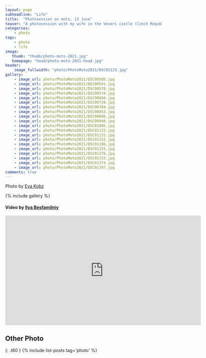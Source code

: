 ```yaml
---
layout: page
subheadline: "Life"
title:  "Photosession on moto, 13 June"
teaser: "A photosession with my wife in the Veveri castle (Czech Republic). 13 June 2021"
categories:
    - photo
tags:
    - photo
    - life
image:
   thumb: "thumb/photo-moto-2021.jpg"
   homepage: "head/photo-moto-2021-head.jpg"
header:
    image_fullwidth: "photo/PhotoMoto2021/DSC01123.jpg"
gallery:
    - image_url: photo/PhotoMoto2021/DSC00505.jpg
    - image_url: photo/PhotoMoto2021/DSC00541.jpg
    - image_url: photo/PhotoMoto2021/DSC00570.jpg
    - image_url: photo/PhotoMoto2021/DSC00574.jpg
    - image_url: photo/PhotoMoto2021/DSC00694.jpg
    - image_url: photo/PhotoMoto2021/DSC00720.jpg
    - image_url: photo/PhotoMoto2021/DSC00784.jpg
    - image_url: photo/PhotoMoto2021/DSC00853.jpg
    - image_url: photo/PhotoMoto2021/DSC00886.jpg
    - image_url: photo/PhotoMoto2021/DSC00940.jpg
    - image_url: photo/PhotoMoto2021/DSC01085.jpg
    - image_url: photo/PhotoMoto2021/DSC01123.jpg
    - image_url: photo/PhotoMoto2021/DSC01131.jpg
    - image_url: photo/PhotoMoto2021/DSC01152.jpg
    - image_url: photo/PhotoMoto2021/DSC01196.jpg
    - image_url: photo/PhotoMoto2021/DSC01255.jpg
    - image_url: photo/PhotoMoto2021/DSC01276.jpg
    - image_url: photo/PhotoMoto2021/DSC01315.jpg
    - image_url: photo/PhotoMoto2021/DSC01374.jpg
    - image_url: photo/PhotoMoto2021/DSC01397.jpg
comments: true
---
```


Photo by [Eva Kobz](https://www.instagram.com/evakobz/)

{% include gallery %}


#### Video by [Ilya Besfamilniy](https://www.instagram.com/ilya_besfamilniy/)

<iframe width="627" height="352" src="https://www.youtube.com/embed/eoUa4RZQAUU" frameborder="0" allowfullscreen></iframe>

## Other Photo
{: .t60 }
{% include list-posts tag='photo' %}
